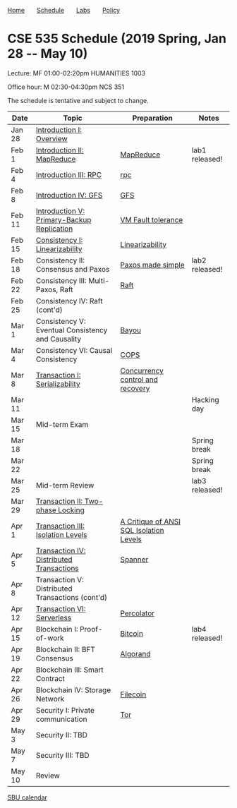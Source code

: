 

[Home](README.md) &nbsp; &nbsp; &nbsp;
[Schedule](schedule.md) &nbsp; &nbsp; &nbsp;
[Labs](labs.md) &nbsp; &nbsp; &nbsp;
[Policy](policy.md)

# CSE 535 Schedule (2019 Spring, Jan 28 -- May 10)

Lecture: MF 01:00-02:20pm HUMANITIES 1003 

Office hour: M 02:30-04:30pm NCS 351

The schedule is tentative and subject to change.

| Date   | Topic &nbsp;                                                     | Preparation                                                            | Notes          |
|--------|------------------------------------------------------------------|------------------------------------------------------------------------|----------------|
| Jan 28 | [Introduction I: Overview](notes/01-intro.md)                    |                                                                        |                |
| Feb 1  | [Introduction II: MapReduce](notes/02-mapreduce.pdf)             | [MapReduce](readings/mapreduce.pdf)                                    | lab1 released! |
| Feb 4  | [Introduction III: RPC](notes/03-rpc.pdf)                        | [rpc](readings/rpc.pdf)                                                |                |
| Feb 8  | [Introduction IV: GFS](notes/04-gfs.pdf)                         | [GFS](readings/gfs.pdf)                                                |                |
| Feb 11 | [Introduction V: Primary-Backup Replication](notes/05-vmft.pdf)  | [VM Fault tolerance](readings/vm-ft.pdf)                               |                |
| Feb 15 | [Consistency I: Linearizability](notes/06-linear.pdf)            | [Linearizability](readings/linearizability.pdf)                        |                |
| Feb 18 | Consistency II: Consensus and Paxos                              | [Paxos made simple](readings/paxos.pdf)                                | lab2 released! |
| Feb 22 | Consistency III: Multi-Paxos, Raft                               | [Raft](readings/raft.pdf)                                              |                |
| Feb 25 | Consistency IV: Raft (cont'd)                                    |                                                                        |                |
| Mar 1  | Consistency V: Eventual Consistency and Causality                | [Bayou](readings/bayou.pdf)                                            |                |
| Mar 4  | Consistency VI: Causal Consistency                               | [COPS](readings/cops.pdf)                                              |                |
| Mar 8  | [Transaction I: Serializability](notes/12-serializability.pdf)   | [Concurrency control and recovery](readings/franklin97concurrency.pdf) |                |
| Mar 11 |                                                                  |                                                                        | Hacking day    |
| Mar 15 | Mid-term Exam                                                    |                                                                        |                |
| Mar 18 |                                                                  |                                                                        | Spring break   |
| Mar 22 |                                                                  |                                                                        | Spring break   |
| Mar 25 | Mid-term Review                                                  |                                                                        | lab3 released! |
| Mar 29 | [Transaction II: Two-phase Locking](notes/13-2pl.pdf)            |                                                                        |                |
| Apr 1  | [Transaction III: Isolation Levels](notes/14-isolation.pdf)      | [A Critique of ANSI SQL Isolation Levels](readings/si.pdf)             |                |
| Apr 5  | [Transaction IV: Distributed Transactions](notes/15-spanner.pdf) | [Spanner](readings/spanner.pdf)                                        |                |
| Apr 8  | Transaction V: Distributed Transactions (cont'd)                 |                                                                        |                |
| Apr 12 | [Transaction VI: Serverless](notes/16-percolator.pdf)            | [Percolator](readings/percolator.pdf)                                  |                |
| Apr 15 | Blockchain I: Proof-of-work                                      | [Bitcoin](readings/bitcoin.pdf)                                        | lab4 released! |
| Apr 19 | Blockchain II: BFT Consensus                                     | [Algorand](readings/algorand.pdf)                                      |                |
| Apr 22 | Blockchain III: Smart Contract                                   |                                                                        |                |
| Apr 26 | Blockchain IV: Storage Network                                   | [Filecoin](readings/filecoin.pdf)                                      |                |
| Apr 29 | Security I: Private communication                                | [Tor](readings/tor.pdf)                                                |                |
| May 3  | Security II: TBD                                                 |                                                                        |                |
| May 7  | Security III: TBD                                                |                                                                        |                |
| May 10 | Review                                                           |                                                                        |                |





[SBU calendar](https://www.stonybrook.edu/commcms/registrar/calendars/_ucalcontent/fall18summer19.php)
